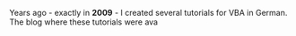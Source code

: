 
Years ago - exactly in **2009** - I created several tutorials for VBA in German. The blog where these tutorials were ava
